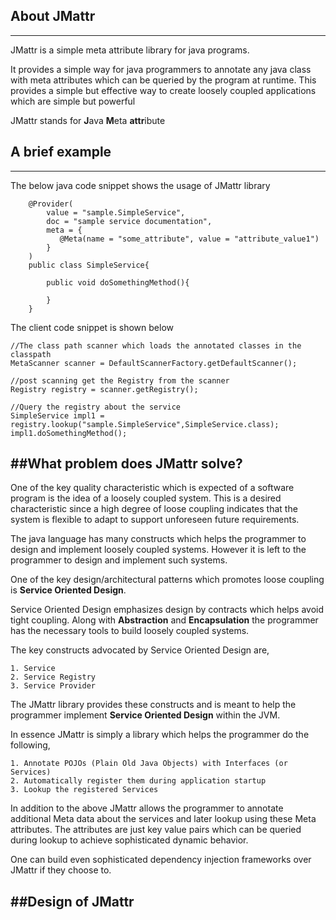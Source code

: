 ## About JMattr
------
JMattr is a simple meta attribute library for java programs.  

It provides a simple way for java programmers to annotate any java class with meta attributes which can be queried by the program at runtime. This provides a simple but effective way to create loosely coupled applications which are simple but powerful 

JMattr stands for **J**ava **M**eta **attr**ibute

## A brief example  
------
The below java code snippet shows the usage of JMattr library  
		
        @Provider(
        	value = "sample.SimpleService", 
        	doc = "sample service documentation",
	        meta = {
	      	   @Meta(name = "some_attribute", value = "attribute_value1")
	        }
        )
        public class SimpleService{
        	
            public void doSomethingMethod(){
            
            }
        }

The client code snippet is shown below  
	
	//The class path scanner which loads the annotated classes in the classpath
	MetaScanner scanner = DefaultScannerFactory.getDefaultScanner();

	//post scanning get the Registry from the scanner  
	Registry registry = scanner.getRegistry();
        
	//Query the registry about the service
	SimpleService impl1 = registry.lookup("sample.SimpleService",SimpleService.class);
	impl1.doSomethingMethod();

  	
##What problem does JMattr solve?
-----
One of the key quality characteristic which is expected of a software program is the idea of a loosely coupled system.  This is a desired characteristic since a high degree of loose coupling indicates that the system is flexible to adapt to support unforeseen future requirements.

The java language has many constructs which helps the programmer to design and implement loosely coupled systems. However it is left to the programmer to design and implement such systems.  

One of the key design/architectural patterns which promotes loose coupling is **Service Oriented Design**. 

Service Oriented Design emphasizes design by contracts which helps avoid tight coupling. Along with **Abstraction** and **Encapsulation**  the programmer has the necessary tools to build loosely coupled systems.  

The key constructs advocated by Service Oriented Design are,

	1. Service
	2. Service Registry 
	3. Service Provider

The JMattr library provides these constructs and is meant to help the programmer implement **Service Oriented Design** within the JVM.  

In essence JMattr is simply a library which helps the programmer do the following,

	1. Annotate POJOs (Plain Old Java Objects) with Interfaces (or Services)
	2. Automatically register them during application startup 
	3. Lookup the registered Services  

In addition to the above JMattr allows the programmer to annotate additional Meta data about the services and later lookup using these Meta attributes. The attributes are just key value pairs which can be queried during lookup to achieve sophisticated dynamic behavior.  

One can build even sophisticated dependency injection frameworks over JMattr if they choose to.  

##Design of JMattr
----

